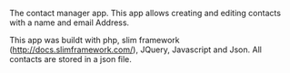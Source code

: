 The contact manager app.  This app allows creating and editing contacts with a name and email Address.  

This app was buildt with php, slim framework (http://docs.slimframework.com/), JQuery, Javascript and Json.  All contacts are stored in a json file.
